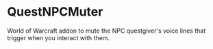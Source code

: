 # QuestNPCMuter
World of Warcraft addon to mute the NPC questgiver's voice lines that trigger when you interact with them.
